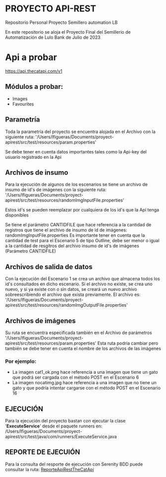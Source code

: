 # PROYECTO API-REST
Repositorio Personal Proyecto Semillero automation LB

En este repositorio se aloja el Proyecto Final del Semillerio de Automatización de Lulo Bank de Julio de 2023

# Api a probar
https://api.thecatapi.com/v1

## Módulos a probar:
- Images
- Favourites


## Parametría
Toda la parametría del proyecto se encuentra alojada en el Archivo con la siguiente ruta:
'/Users/lfigueras/Documents/proyect-apirest/src/test/resources/param.properties'

Se debe tener en cuenta datos importantes tales como la Api-key del usuario registrado en la Api


## Archivos de insumo
Para la ejecución de algunos de los escenarios se tiene un archivo de insumo de id's de imágenes con la siguiente ruta:
'/Users/lfigueras/Documents/proyect-apirest/src/test/resources/randomImgInputFile.properties'

Estos id's se pueden reemplazar por cualquiera de los id's que la Api tenga disponibles

Se tiene el parámetro CANTIDFILE que hace referencia a la cantidad de registros que tiene el archivo de insumo de id de imágenes: randomImgInputFile.properties
Es importante tener en cuenta que la cantidad de test para el Escenario 5 de tipo Outline, debe ser menor o igual a la cantidad de resgitros del archivo insumo de id's de imágenes (Parámetro CANTIDFILE)

## Archivos de salida de datos
Con la ejecución del Escenario 1 se crea un archivo que almacena todos los id's consultados en dicho escenario.
Si el archivo no existe, se crea uno nuevo, y si ya existe con o sin datos, se creará un nuevo archivo sobreescribiendo el archivo que exista previamente.
El archivo es: '/Users/lfigueras/Documents/proyect-apirest/src/test/resources/randomImgOutputFile.properties'

## Archivos de imágenes
Su ruta se encuentra especificada también en el Archivo de parámetros '/Users/lfigueras/Documents/proyect-apirest/src/test/resources/param.properties'
Esta ruta podría cambiar pero también se debe tener en cuenta el nombre de los archivos de las imágenes

### Por ejemplo:
- La imagen cat1_ok.png hace referencia a una imagen que tiene un gato que podrá ser cargada con el método POST en el Escenario 6
- La imagen nocatimg.jpg hace referencia a una imagen que no tiene un gato y que podría intentar cargarse con el método POST en el Escenario 16


## EJECUCIÓN
Para la ejecución del proyecto bastan con ejecutar la clase '**ExecuteService**' desde el paquete runners en:
/Users/lfigueras/Documents/proyect-apirest/src/test/java/com/runners/ExecuteService.java

## REPORTE DE EJECUIÓN
Para la consulta del resporte de ejecución con Serenity BDD puede consultar la ruta:
[ReporteApiRestTheCatApi](file:///Users/lfigueras/Documents/proyect-apirest/target/site/serenity/index.html)




